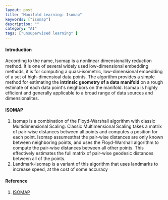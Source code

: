 ```yaml
---
layout: post
title: "Manifold Learning: Isomap"
keywords: ["isomap"]
description: ""
category: "AI"
tags: ["unsupervised learning" ]
---
```


#### Introduction
According to the name, Isomap is a nonlinear dimensionality reduction method.
It is one of several widely used low-dimensional embedding methods, it is for
computing a quasi-isometric, low-dimensional embedding of a set of
high-dimensioal data points. The algorithm provides a simple method for
estimating the **intrinsic geometry of a data manifold** on a rough estimate of
each data point's neighbors on the manifold. Isomap is highly efficient and
generally applicable to a broad range of data sources and dimensionalites.

#### ISOMAP
1. Isomap is a combination of the Floyd-Warshall algorithm with classic
Multidimensional Scaling. Classic Multimensional Scaling takes a matrix of
pair-wise distances between all points and computes a position for each point.
Isomap assumesthat the pair-wise distances are only known between neighboring
points, and uses the Floyd-Warshall algorithm to compute the pair-wise distances
between all other points. This effectively estimates the full matrix of
pair-wise geodesic distances between all of the points.
2. Landmark-Isomap is a variant of this algorithm that uses landmarks to
   increase speed, at the cost of some accuracy



#### Reference
1. [ISOMAP](https://en.wikipedia.org/wiki/Nonlinear_dimensionality_reduction#Locally-linear_embedding)


